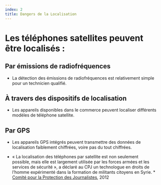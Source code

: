 ```yaml
---
index: 2
title: Dangers de la Localisation
---
```

# Les téléphones satellites peuvent être localisés :

## Par émissions de radiofréquences

*   La détection des émissions de radiofréquences est relativement simple pour un technicien qualifié.

## À travers des dispositifs de localisation

*   Les appareils disponibles dans le commerce peuvent localiser différents modèles de téléphone satellite.

## Par GPS

*   Les appareils GPS intégrés peuvent transmettre des données de localisation faiblement chiffrées, voire pas du tout chiffrées.

* « La localisation des téléphones par satellite est non seulement possible, mais elle est largement utilisée par les forces armées et les services de sécurité », a déclaré au CPJ un technologue en droits de l’homme expérimenté dans la formation de militants citoyens en Syrie. * [Comité pour la Protection des Journalistes](https://cpj.org/blog/2012/02/caveat-utilitor-satellite-phones-can-always-be-tra.php), 2012